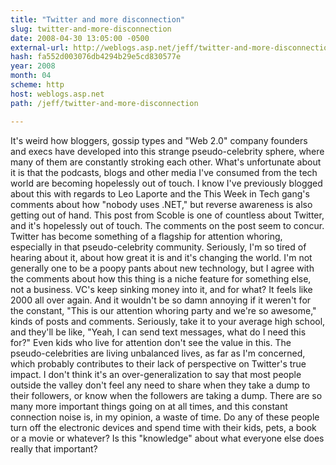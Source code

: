 ```yaml
---
title: "Twitter and more disconnection"
slug: twitter-and-more-disconnection
date: 2008-04-30 13:05:00 -0500
external-url: http://weblogs.asp.net/jeff/twitter-and-more-disconnection
hash: fa552d003076db4294b29e5cd830577e
year: 2008
month: 04
scheme: http
host: weblogs.asp.net
path: /jeff/twitter-and-more-disconnection

---
```


It's weird how bloggers, gossip types and
"Web 2.0" company founders and execs have developed into this strange
pseudo-celebrity sphere, where many of them are constantly stroking
each other. What's unfortunate about it is that the podcasts, blogs and
other media I've consumed from the tech world are becoming hopelessly
out of touch.
I know I've previously blogged about this with regards to Leo Laporte and the This Week in Tech gang's comments about how "nobody uses .NET," but reverse awareness is also getting out of hand. This post from Scoble is one of countless about Twitter,
and it's hopelessly out of touch. The comments on the post seem to
concur. Twitter has become something of a flagship for attention
whoring, especially in that pseudo-celebrity community. Seriously, I'm
so tired of hearing about it, about how great it is and it's changing
the world.
I'm not generally one to be a poopy pants about new
technology, but I agree with the comments about how this thing is a
niche feature for something else, not a business. VC's keep sinking
money into it, and for what? It feels like 2000 all over again.
And
it wouldn't be so damn annoying if it weren't for the constant, "This
is our attention whoring party and we're so awesome," kinds of posts
and comments. Seriously, take it to your average high school, and
they'll be like, "Yeah, I can send text messages, what do I need this
for?" Even kids who live for attention don't see the value in this.
The
pseudo-celebrities are living unbalanced lives, as far as I'm
concerned, which probably contributes to their lack of perspective on
Twitter's true impact. I don't think it's an over-generalization to say
that most people outside the valley don't feel any need to share when
they take a dump to their followers, or know when the followers are
taking a dump. There are so many more important things going on at all
times, and this constant connection noise is, in my opinion, a waste of
time.
Do any of these people turn off the electronic devices and
spend time with their kids, pets, a book or a movie or whatever? Is
this "knowledge" about what everyone else does really that important?
